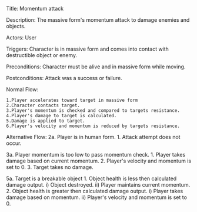 Title: Momentum attack

Description: The massive form's momentum attack to damage enemies and objects.

Actors: User

Triggers: Character is in massive form and comes into contact with destructible object or enemy.

Preconditions: Character must be alive and in massive form while moving.

Postconditions: Attack was a success or failure.

Normal Flow:

    1.Player accelerates toward target in massive form
    2.Character contacts target.
    3.Player's momentum is checked and compared to targets resistance.
    4.Player's damage to target is calculated.
    5.Damage is applied to target.
    6.Player's velocity and momentum is reduced by targets resistance.

Alternative Flow: 
2a. Player is in human form. 
	1. Attack attempt does not occur.

3a. Player momentum is too low to pass momentum check. 
	1. Player takes damage based on current momentum. 2. Player's velocity and momentum is set to 0. 3. Target takes no damage.

5a. Target is a breakable object 
	1. Object health is less then calculated damage output. 
		i) Object destroyed. 
		ii) Player maintains current momentum. 
	2. Object health is greater then calculated damage output. 
		i) Player takes damage based on momentum. 
		ii) Player's velocity and momentum is set to 0.

